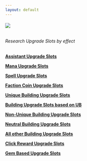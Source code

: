 ```yaml
---
layout: default
---
```


###### ![](/realm/img/picks/ResearchTopPage.png)

###### Research Upgrade Slots by effect

<a href="/realm/ResearchAssistantUpgrades/" research="Shows what Slots help with getting Assistants and/or help with Assistant production"> **Assistant Upgrade Slots**</a>

<a href="/realm/ResearchManaUpgrades/" research="Shows what Slots help with getting and/or improving Mana production"> **Mana Upgrade Slots**</a>

<a href="/realm/ResearchSpellUpgrades/" research="Shows what Slots help with improving Spells"> **Spell Upgrade Slots**</a>

<a href="/realm/ResearchFactionCoinUpgrades/" research="Shows what Slots help with improving Faction Coin Find Chance"> **Faction Coin Upgrade Slots**</a>

<a href="/realm/ResearchUniqueBuildingUpgrades/" research="Shows what Slots give upgrades to Unique Buildings"> **Unique Building Upgrade Slots**</a>

<a href="/realm/ResearchBuildingBasedOnUB/" research="All Building Upgrades based on Unique Buildings"> **Building Upgrade Slots based on UB**</a>

<a href="/realm/ResearchNonUniqueUpgrades/" research="Shows what Slots give upgrades to Non-Unique Buildings"> **Non-Unique Building Upgrade Slots**</a>

<a href="/realm/ResearchNeutralBuildingUpgrades/" research="Shows what Slots give upgrades to Neutral Buildings"> **Neutral Building Upgrade Slots**</a>

<a href="/realm/ResearchAllBuildingUpgrades/" research="Shows what Slots give upgrades to All other Buildings"> **All other Building Upgrade Slots**</a>

<a href="/realm/ResearchClickRewardUpgrades/" research="Shows what Slots give upgrades to to Click Rewards"> **Click Reward Upgrade Slots**</a>

<a href="/realm/ResearchGemBonusUpgrades/" research="Shows what Slots give upgrades to to Gem Based Upgrades"> **Gem Based Upgrade Slots**</a>

